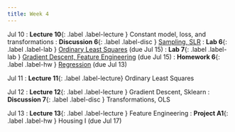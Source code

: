 ```yaml
---
title: Week 4
---
```


Jul 10
: **Lecture 10**{: .label .label-lecture } Constant model, loss, and transformations
: **Discussion 6**{: .label .label-disc } [Sampling, SLR](https://drive.google.com/file/d/1OLgP5Sf7egn1OmCvAP8afz9LuShK4Fu9/view?usp=sharing)
: **Lab 6**{: .label .label-lab } [Ordinary Least Squares](http://data100-jl4.datahub.berkeley.edu/hub/user-redirect/git-pull?repo=https%3A%2F%2Fgithub.com%2FDS-100%2Fsu23-materials&branch=main&urlpath=lab%2Ftree%2Fsu23-materials%2Flab%2Flab06%2Flab06.ipynb) (due Jul 15)
: **Lab 7**{: .label .label-lab } [Gradient Descent, Feature Engineering](http://data100-jl4.datahub.berkeley.edu/hub/user-redirect/git-pull?repo=https%3A%2F%2Fgithub.com%2FDS-100%2Fsu23-materials&branch=main&urlpath=lab%2Ftree%2Fsu23-materials%2Flab%2Flab07%2Flab07.ipynb) (due Jul 15)
: **Homework 6**{: .label .label-hw } [Regression](https://drive.google.com/file/d/1ny53nwtizNLt3Hspzi6LAaxKtn24m8Yn/view?usp=sharing) (due Jul 13)

Jul 11
: **Lecture 11**{: .label .label-lecture} Ordinary Least Squares

Jul 12
: **Lecture 12**{: .label .label-lecture } Gradient Descent, Sklearn
: **Discussion 7**{: .label .label-disc } Transformations, OLS

Jul 13
: **Lecture 13**{: .label .label-lecture } Feature Engineering
: **Project A1**{: .label .label-hw } Housing I (due Jul 17)
